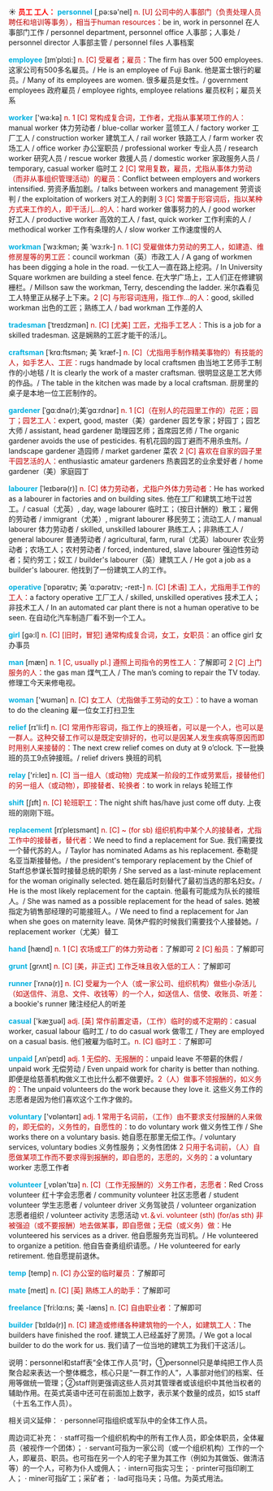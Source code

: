 ☀ <font color="red">**员工 工人：**</font>
<font color="sky blue">**personnel**</font> [͵pə:sə'nel] 
<font color="#c00000">n. [U] 公司中的人事部门（负责处理人员聘任和培训等事务），相当于human resources：</font>be in, work in personnel 在人事部门工作 / personnel department, personnel office 人事部；人事处 / personnel director 人事部主管 / personnel files 人事档案

<font color="sky blue">**employee**</font> [ɪmˈplɔɪi:]
<font color="#c00000">n. [C] 受雇者；雇员：</font>The firm has over 500 employees. 这家公司有500多名雇员。/ He is an employee of Fuji Bank. 他是富士银行的雇员。/ Many of its employees are women. 很多雇员是女性。/ government employees 政府雇员 / employee rights, employee relations 雇员权利；雇员关系

<font color="sky blue">**worker**</font> ['wə:kə] 
<font color="#c00000">n. 1 [C] 常构成复合词，工作者，尤指从事某项工作的人：</font>manual worker 体力劳动者 / blue-collar worker 蓝领工人 / factory worker 工厂工人 / construction worker 建筑工人 / rail worker 铁路工人 / farm worker 农场工人 / office worker 办公室职员 / professional worker 专业人员 / research worker 研究人员 / rescue worker 救援人员 / domestic worker 家政服务人员 / temporary, casual worker 临时工 <font color="#c00000">2 [C] 常用复数，雇员，尤指从事体力劳动（而非从事组织管理活动）的雇员：</font>Conflict between employers and workers intensified. 劳资矛盾加剧。/ talks between workers and management 劳资谈判 / the exploitation of workers 对工人的剥削 <font color="#c00000">3 [C] 常置于形容词后，指以某种方式来工作的人，即干活儿…的人：</font>hard worker 做事努力的人 / good worker 好工人 / productive worker 高效的工人 / fast, quick worker 工作利索的人 / methodical worker 工作有条理的人 / slow worker 工作速度慢的人
       
<font color="sky blue">**workman**</font> [ˈwɜ:kmən; 美 ˈwɜ:rk-]
<font color="#c00000">n. 1 [C] 受雇做体力劳动的男工人，如建造、维修房屋等的男工匠：</font>council workman（英）市政工人 / A gang of workmen has been digging a hole in the road. 一伙工人一直在路上挖洞。/ In University Square workmen are building a steel fence. 在大学广场上，工人们正在修建钢栅栏。/ Millson saw the workman, Terry, descending the ladder. 米尔森看见工人特里正从梯子上下来。<font color="#c00000">2 [C] 与形容词连用，指工作…的人：</font>good, skilled workman 出色的工匠；熟练工人 / bad workman 工作差的人
           
<font color="sky blue">**tradesman**</font> [ˈtreɪdzmən]
<font color="#c00000">n. [C] [尤美] 工匠，尤指手工艺人：</font>This is a job for a skilled tradesman. 这是娴熟的工匠才能干的活儿。
           
<font color="sky blue">**craftsman**</font> [ˈkrɑ:ftsmən; 美 ˈkræf-]
<font color="#c00000">n. [C]（尤指用手制作精美事物的）有技能的人，如手艺人、工匠：</font>rugs handmade by local craftsmen 由当地工艺师手工制作的小地毯 / It is clearly the work of a master craftsman. 很明显这是工艺大师的作品。/ The table in the kitchen was made by a local craftsman. 厨房里的桌子是本地一位工匠制作的。
           
<font color="sky blue">**gardener**</font> [ˈɡɑːdnə(r);美ˈɡɑːrdnər]
<font color="#c00000">n. 1 [C]（在别人的花园里工作的）花匠；园丁；园艺工人：</font>expert, good, master（美）gardener 园艺专家；好园丁；园艺大师 / assistant, head gardener 助理园艺师；首席园艺师 / The organic gardener avoids the use of pesticides. 有机花园的园丁避而不用杀虫剂。/ landscape gardener 造园师 / market gardener 菜农 <font color="#c00000">2 [C] 喜欢在自家的园子里干园艺活的人：</font>enthusiastic amateur gardeners 热衷园艺的业余爱好者 / home gardener（美）家庭园丁

<font color="sky blue">**labourer**</font> [ˈleɪbərə(r)]
<font color="#c00000">n. [C] 体力劳动者，尤指户外体力劳动者：</font>He has worked as a labourer in factories and on building sites. 他在工厂和建筑工地干过苦工。/ casual（尤英）, day, wage labourer 临时工；（按日计酬的）散工；雇佣的劳动者 / immigrant（尤美）, migrant labourer 移民劳工；流动工人 / manual labourer 体力劳动者 / skilled, unskilled labourer 熟练工人；非熟练工人 / general labourer 普通劳动者 / agricultural, farm, rural（尤英）labourer 农业劳动者；农场工人；农村劳动者 / forced, indentured, slave labourer 强迫性劳动者；契约劳工；奴工 / builder's labourer（英）建筑工人 / He got a job as a builder's labourer. 他找到了一份建筑工人的工作。           
           
<font color="sky blue">**operative**</font> [ˈɒpərətɪv; 美 ˈɑ:pərətɪv; -reɪt-]
<font color="#c00000">n. [C] [术语] 工人，尤指用手工作的工人：</font>a factory operative 工厂工人 / skilled, unskilled operatives 技术工人；非技术工人 / In an automated car plant there is not a human operative to be seen. 在自动化汽车制造厂看不到一个工人。

<font color="sky blue">**girl**</font> [ɡə:l] 
<font color="#c00000">n. [C] [旧时，冒犯] 通常构成复合词，女工，女职员：</font>an office girl 女办事员

<font color="sky blue">**man**</font> [mæn] 
<font color="#c00000">n. 1 [C, usually pl.] 遵照上司指令的男性工人：</font>了解即可 <font color="#c00000">2 [C] 上门服务的人：</font>the gas man 煤气工人 / The man’s coming to repair the TV today. 修理工今天来修电视。

<font color="sky blue">**woman**</font> ['wʊmən] 
<font color="#c00000">n. [C] 女工人（尤指做手工劳动的女工）：</font>to have a woman to do the cleaning 雇一位女工打扫卫生

<font color="sky blue">**relief**</font> [rɪ'li:f] 
<font color="#c00000">n. [C] 常用作形容词，指工作上的换班者，可以是一个人，也可以是一群人。这种交替工作可以是既定安排好的，也可以是因某人发生疾病等原因而即时用别人来接替的：</font>The next crew relief comes on duty at 9 o’clock. 下一批换班的员工9点钟接班。/ relief drivers 换班的司机

<font color="sky blue">**relay**</font> ['ri:leɪ] 
<font color="#c00000">n. [C] 当一组人（或动物）完成某一阶段的工作或劳累后，接替他们的另一组人（或动物），即接替者、轮换者：</font>to work in relays 轮班工作
           
<font color="sky blue">**shift**</font> [ʃɪft]
<font color="#c00000">n. [C] 轮班职工：</font>The night shift has/have just come off duty. 上夜班的刚刚下班。
            
<font color="sky blue">**replacement**</font> [rɪˈpleɪsmənt]
<font color="#c00000">n. [C] ~ (for sb) 组织机构中某个人的接替者，尤指工作中的接替者，替代者：</font>We need to find a replacement for Sue. 我们需要找一个替代苏的人。/ Taylor has nominated Adams as his replacement. 泰勒提名亚当斯接替他。/ the president's temporary replacement by the Chief of Staff总参谋长暂时接替总统的职务 / She served as a last-minute replacement for the woman originally selected. 她在最后时刻替代了最初当选的那名妇女。/ He is the most likely replacement for the captain. 他最有可能成为队长的接班人。/ She was named as a possible replacement for the head of sales. 她被指定为销售部经理的可能接班人。/ We need to find a replacement for Jan when she goes on maternity leave. 简休产假的时候我们需要找个人接替她。/ replacement worker（尤美）替工

<font color="sky blue">**hand**</font> [hænd] 
<font color="#c00000">n. 1 [C] 农场或工厂的体力劳动者：</font>了解即可 <font color="#c00000">2 [C] 船员：</font>了解即可
           
<font color="sky blue">**grunt**</font> [grʌnt]
<font color="#c00000">n. [C] [美，非正式] 工作乏味且收入低的工人：</font>了解即可
           
<font color="sky blue">**runner**</font> [ˈrʌnə(r)]
<font color="#c00000">n. [C] 受雇为一个人（或一家公司、组织机构）做些小杂活儿（如送信件、消息、文件、收钱等）的一个人，如送信人、信使、收账员、听差：</font>a bookie's runner 赌注经纪人的听差

<font color="sky blue">**casual**</font> ['kæӡuəl] 
<font color="#c00000">adj. [英] 常作前置定语，（工作）临时的或不定期的：</font>casual worker, casual labour 临时工 / to do casual work 做零工 / They are employed on a casual basis. 他们被雇为临时工。<font color="#c00000">n. [C] 临时工：</font>了解即可
           
<font color="sky blue">**unpaid**</font> [ˌʌnˈpeɪd]
<font color="#c00000">adj. 1 无偿的、无报酬的：</font>unpaid leave 不带薪的休假 / unpaid work 无偿劳动 / Even unpaid work for charity is better than nothing. 即便是给慈善机构做义工也比什么都不做要好。<font color="#c00000">2（人）做事不领报酬的，如义务的：</font>The unpaid volunteers do the work because they love it. 这些义务工作的志愿者是因为他们喜欢这个工作才做的。

<font color="sky blue">**voluntary**</font> ['vɒləntərɪ] 
<font color="#c00000">adj. 1 常用于名词前，（工作）由不要求支付报酬的人来做的，即无偿的，义务性的，自愿性的：</font>to do voluntary work 做义务性工作 / She works there on a voluntary basis. 她自愿在那里无偿工作。/ voluntary services, voluntary bodies 义务性服务；义务性团体 <font color="#c00000">2 只用于名词前，（人）自愿做某项工作而不要求得到报酬的，即自愿的，志愿的，义务的：</font>a voluntary worker 志愿工作者

<font color="sky blue">**volunteer**</font> [͵vɒlən'tɪə] 
<font color="#c00000">n. [C]（工作无报酬的）义务工作者，志愿者：</font>Red Cross volunteer 红十字会志愿者 / community volunteer 社区志愿者 / student volunteer 学生志愿者 / volunteer driver 义务驾驶员 / volunteer organization 志愿者组织 / volunteer activity 志愿活动 <font color="#c00000">vt.＆vi. volunteer (sth) (for/as sth) 非被强迫（或不要报酬）地去做某事，即自愿做；无偿（或义务）做：</font>He volunteered his services as a driver. 他自愿服务充当司机。/ He volunteered to organize a petition. 他自告奋勇组织请愿。/ He volunteered for early retirement. 他自愿提前退休。
           
<font color="sky blue">**temp**</font> [temp]
<font color="#c00000">n. [C] 办公室的临时雇员：</font>了解即可
           
<font color="sky blue">**mate**</font> [meɪt]
<font color="#c00000">n. [C] [英] 熟练工人的助手：</font>了解即可
           
<font color="sky blue">**freelance**</font> [ˈfri:lɑ:ns; 美 -læns]
<font color="#c00000">n. [C] 自由职业者：</font>了解即可
           
<font color="sky blue">**builder**</font> [ˈbɪldə(r)]
<font color="#c00000">n. [C] 建造或修缮各种建筑物的一个人，如建筑工人：</font>The builders have finished the roof. 建筑工人已经盖好了房顶。/ We got a local builder to do the work for us. 我们请了一位当地的建筑工为我们干这活儿。

说明：personnel和staff表“全体工作人员”时，①personnel只是单纯把工作人员聚合起来表达一个整体概念，核心只是“一群工作的人”，人事部对他们的档案、任用等做统一管理；②staff则更强调这些人员对其管理者或该组织中其他当权者的辅助作用。在英式英语中还可在前面加上数字，表示某个数量的成员，如15 staff（十五名工作人员）。

相关词义延伸：
· personnel可指组织或军队中的全体工作人员。

周边词汇补充：
· staff可指一个组织机构中的所有工作人员，即全体职员，全体雇员（被视作一个团体）；
· servant可指为一家公司（或一个组织机构）工作的一个人，即雇员、职员。也可指在另一个人的宅子里为其工作（例如为其做饭、做清洁等）的一个人，可称为仆人或佣人；
· intern可指实习生；
· printer可指印刷工人；
· miner可指矿工；采矿者；
· lad可指马夫；马倌。为英式用法。
